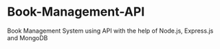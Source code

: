 # Book-Management-API
Book Management System using API with the help of Node.js, Express.js and MongoDB
